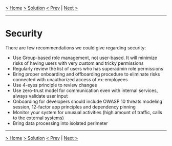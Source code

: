 [> Home](../README.md)  [> Solution](README.md)
[< Prev]()  |  [Next >]()

<hr />

# Security

There are few recommendations we could give regarding security:
- Use Group-based role management, not user-based. It will minimize risks of having users with very custom and tricky permissions
- Regularly review the list of users who has superadmin role permissions
- Bring proper onboarding and offboarding procedure to eliminate risks connected with unauthorized access of ex-employees
- Use 4-eyes principle to review changes
- Use zero-trust model for communication even with internal services, always validate user input
- Onboarding for developers should include OWASP 10 threats modeling session, 12-factor app principles and dependency pinning
- Monitor your system for unusual activities (high amount of traffic, calls to the external systems)
- Bring data processing into isolated perimeter

<hr />


[> Home](../README.md)  [> Solution](README.md)
[< Prev]()  |  [Next >]()
